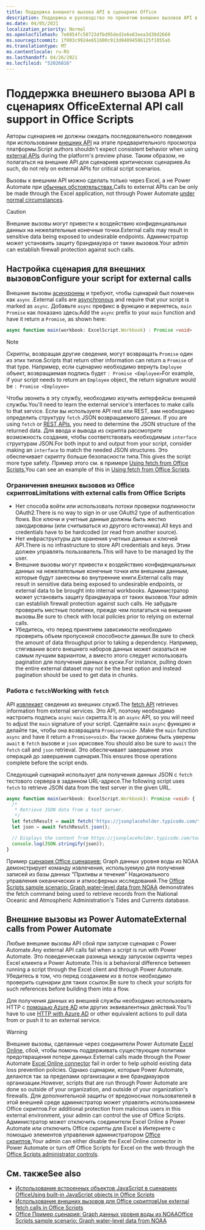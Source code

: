 ```yaml
---
title: Поддержка внешнего вызова API в сценариях Office
description: Поддержка и руководство по принятию внешних вызовов API в Office скрипта.
ms.date: 04/05/2021
localization_priority: Normal
ms.openlocfilehash: 7e6054fc50723dfbd95ded2e6e83eea3d38d2660
ms.sourcegitcommit: 1f003c9924e651600c913d84094506125f1055ab
ms.translationtype: MT
ms.contentlocale: ru-RU
ms.lasthandoff: 04/26/2021
ms.locfileid: "52026816"
---
```

# <a name="external-api-call-support-in-office-scripts"></a><span data-ttu-id="2869d-103">Поддержка внешнего вызова API в сценариях Office</span><span class="sxs-lookup"><span data-stu-id="2869d-103">External API call support in Office Scripts</span></span>

<span data-ttu-id="2869d-104">Авторы сценариев не должны ожидать последовательного поведения при использовании [внешних API](https://developer.mozilla.org/docs/Web/API) на этапе предварительного просмотра платформы.</span><span class="sxs-lookup"><span data-stu-id="2869d-104">Script authors shouldn't expect consistent behavior when using [external APIs](https://developer.mozilla.org/docs/Web/API) during the platform's preview phase.</span></span> <span data-ttu-id="2869d-105">Таким образом, не полагаться на внешние API для сценариев критических сценариев.</span><span class="sxs-lookup"><span data-stu-id="2869d-105">As such, do not rely on external APIs for critical script scenarios.</span></span>

<span data-ttu-id="2869d-106">Вызовы к внешним API можно сделать только через Excel, а не Power Automate при [обычных обстоятельствах.](#external-calls-from-power-automate)</span><span class="sxs-lookup"><span data-stu-id="2869d-106">Calls to external APIs can be only be made through the Excel application, not through Power Automate [under normal circumstances](#external-calls-from-power-automate).</span></span>

> [!CAUTION]
> <span data-ttu-id="2869d-107">Внешние вызовы могут привести к воздействию конфиденциальных данных на нежелательные конечные точки.</span><span class="sxs-lookup"><span data-stu-id="2869d-107">External calls may result in sensitive data being exposed to undesirable endpoints.</span></span> <span data-ttu-id="2869d-108">Администратор может установить защиту брандмауэра от таких вызовов.</span><span class="sxs-lookup"><span data-stu-id="2869d-108">Your admin can establish firewall protection against such calls.</span></span>

## <a name="configure-your-script-for-external-calls"></a><span data-ttu-id="2869d-109">Настройка сценария для внешних вызовов</span><span class="sxs-lookup"><span data-stu-id="2869d-109">Configure your script for external calls</span></span>

<span data-ttu-id="2869d-110">Внешние вызовы [асинхронны](https://developer.mozilla.org/docs/Learn/JavaScript/Asynchronous/Async_await) и требуют, чтобы сценарий был помечен как `async` .</span><span class="sxs-lookup"><span data-stu-id="2869d-110">External calls are [asynchronous](https://developer.mozilla.org/docs/Learn/JavaScript/Asynchronous/Async_await) and require that your script is marked as `async`.</span></span> <span data-ttu-id="2869d-111">Добавьте `async` префикс в функцию и вернетесь, `main` `Promise` как показано здесь:</span><span class="sxs-lookup"><span data-stu-id="2869d-111">Add the `async` prefix to your `main` function and have it return a `Promise`, as shown here:</span></span>

```typescript
async function main(workbook: ExcelScript.Workbook) : Promise <void>
```

> [!NOTE]
> <span data-ttu-id="2869d-112">Скрипты, возвращая другие сведения, могут возвращать `Promise` один из этих типов.</span><span class="sxs-lookup"><span data-stu-id="2869d-112">Scripts that return other information can return a `Promise` of that type.</span></span> <span data-ttu-id="2869d-113">Например, если сценарию необходимо вернуть `Employee` объект, возвращаемая подпись будет `: Promise <Employee>`</span><span class="sxs-lookup"><span data-stu-id="2869d-113">For example, if your script needs to return an `Employee` object, the return signature would be `: Promise <Employee>`</span></span>

<span data-ttu-id="2869d-114">Чтобы звонить в эту службу, необходимо изучить интерфейсы внешней службы.</span><span class="sxs-lookup"><span data-stu-id="2869d-114">You'll need to learn the external service's interfaces to make calls to that service.</span></span> <span data-ttu-id="2869d-115">Если вы используете API rest или REST, вам необходимо определить структуру `fetch` JSON возвращаемого данных. [](https://wikipedia.org/wiki/Representational_state_transfer)</span><span class="sxs-lookup"><span data-stu-id="2869d-115">If you are using `fetch` or [REST APIs](https://wikipedia.org/wiki/Representational_state_transfer), you need to determine the JSON structure of the returned data.</span></span> <span data-ttu-id="2869d-116">Для ввода и вывода из скрипта рассмотрите возможность создания, чтобы соответствовать необходимым `interface` структурам JSON.</span><span class="sxs-lookup"><span data-stu-id="2869d-116">For both input to and output from your script, consider making an `interface` to match the needed JSON structures.</span></span> <span data-ttu-id="2869d-117">Это обеспечивает скрипту больше безопасности типа.</span><span class="sxs-lookup"><span data-stu-id="2869d-117">This gives the script more type safety.</span></span> <span data-ttu-id="2869d-118">Пример этого см. в примере [Using fetch from Office Scripts.](../resources/samples/external-fetch-calls.md)</span><span class="sxs-lookup"><span data-stu-id="2869d-118">You can see an example of this in [Using fetch from Office Scripts](../resources/samples/external-fetch-calls.md).</span></span>

### <a name="limitations-with-external-calls-from-office-scripts"></a><span data-ttu-id="2869d-119">Ограничения внешних вызовов из Office скриптов</span><span class="sxs-lookup"><span data-stu-id="2869d-119">Limitations with external calls from Office Scripts</span></span>

* <span data-ttu-id="2869d-120">Нет способа войти или использовать потоки проверки подлинности OAuth2.</span><span class="sxs-lookup"><span data-stu-id="2869d-120">There is no way to sign in or use OAuth2 type of authentication flows.</span></span> <span data-ttu-id="2869d-121">Все ключи и учетные данные должны быть жестко закодированы (или считываться из другого источника).</span><span class="sxs-lookup"><span data-stu-id="2869d-121">All keys and credentials have to be hardcoded (or read from another source).</span></span>
* <span data-ttu-id="2869d-122">Нет инфраструктуры для хранения учетных данных и ключей API.</span><span class="sxs-lookup"><span data-stu-id="2869d-122">There is no infrastructure to store API credentials and keys.</span></span> <span data-ttu-id="2869d-123">Этим должен управлять пользователь.</span><span class="sxs-lookup"><span data-stu-id="2869d-123">This will have to be managed by the user.</span></span>
* <span data-ttu-id="2869d-124">Внешние вызовы могут привести к воздействию конфиденциальных данных на нежелательные конечные точки или внешним данным, которые будут занесены во внутренние книги.</span><span class="sxs-lookup"><span data-stu-id="2869d-124">External calls may result in sensitive data being exposed to undesirable endpoints, or external data to be brought into internal workbooks.</span></span> <span data-ttu-id="2869d-125">Администратор может установить защиту брандмауэра от таких вызовов.</span><span class="sxs-lookup"><span data-stu-id="2869d-125">Your admin can establish firewall protection against such calls.</span></span> <span data-ttu-id="2869d-126">Не забудьте проверить местные политики, прежде чем полагаться на внешние вызовы.</span><span class="sxs-lookup"><span data-stu-id="2869d-126">Be sure to check with local policies prior to relying on external calls.</span></span>
* <span data-ttu-id="2869d-127">Убедитесь, что перед принятием зависимости необходимо проверить объем пропускной способности данных.</span><span class="sxs-lookup"><span data-stu-id="2869d-127">Be sure to check the amount of data throughput prior to taking a dependency.</span></span> <span data-ttu-id="2869d-128">Например, стягивание всего внешнего наборов данных может оказаться не самым лучшим вариантом, а вместо этого следует использовать pagination для получения данных в куски.</span><span class="sxs-lookup"><span data-stu-id="2869d-128">For instance, pulling down the entire external dataset may not be the best option and instead pagination should be used to get data in chunks.</span></span>

### <a name="working-with-fetch"></a><span data-ttu-id="2869d-129">Работа с `fetch`</span><span class="sxs-lookup"><span data-stu-id="2869d-129">Working with `fetch`</span></span>

<span data-ttu-id="2869d-130">API [извлекает](https://developer.mozilla.org/docs/Web/API/Fetch_API) сведения из внешних служб.</span><span class="sxs-lookup"><span data-stu-id="2869d-130">The [fetch API](https://developer.mozilla.org/docs/Web/API/Fetch_API) retrieves information from external services.</span></span> <span data-ttu-id="2869d-131">Это API, поэтому необходимо настроить подпись `async` `main` скрипта.</span><span class="sxs-lookup"><span data-stu-id="2869d-131">It is an `async` API, so you will need to adjust the `main` signature of your script.</span></span> <span data-ttu-id="2869d-132">Сделайте `main` `async` функцию и делайте так, чтобы она возвращала `Promise<void>` .</span><span class="sxs-lookup"><span data-stu-id="2869d-132">Make the `main` function `async` and have it return a `Promise<void>`.</span></span> <span data-ttu-id="2869d-133">Вы также должны быть уверены `await` в `fetch` вызове и `json` ирисовке.</span><span class="sxs-lookup"><span data-stu-id="2869d-133">You should also be sure to `await` the `fetch` call and `json` retrieval.</span></span> <span data-ttu-id="2869d-134">Это обеспечивает завершение этих операций до завершения сценария.</span><span class="sxs-lookup"><span data-stu-id="2869d-134">This ensures those operations complete before the script ends.</span></span>

<span data-ttu-id="2869d-135">Следующий сценарий использует для получения данных JSON с `fetch` тестового сервера в заданном URL-адресе.</span><span class="sxs-lookup"><span data-stu-id="2869d-135">The following script uses `fetch` to retrieve JSON data from the test server in the given URL.</span></span>

```TypeScript
async function main(workbook: ExcelScript.Workbook): Promise <void> {
  /* 
   * Retrieve JSON data from a test server.
   */
  let fetchResult = await fetch('https://jsonplaceholder.typicode.com/todos/1');
  let json = await fetchResult.json();

  // Displays the content from https://jsonplaceholder.typicode.com/todos/1
  console.log(JSON.stringify(json));
}
```

<span data-ttu-id="2869d-136">Пример [сценария Office сценариев:](../resources/scenarios/noaa-data-fetch.md) Graph данных уровня воды из NOAA демонстрирует команду извлечения, используемую для получения записей из базы данных "Приливы и течения" Национального управления океанических и атмосферных исследований.</span><span class="sxs-lookup"><span data-stu-id="2869d-136">The [Office Scripts sample scenario: Graph water-level data from NOAA](../resources/scenarios/noaa-data-fetch.md) demonstrates the fetch command being used to retrieve records from the National Oceanic and Atmospheric Administration's Tides and Currents database.</span></span>

## <a name="external-calls-from-power-automate"></a><span data-ttu-id="2869d-137">Внешние вызовы из Power Automate</span><span class="sxs-lookup"><span data-stu-id="2869d-137">External calls from Power Automate</span></span>

<span data-ttu-id="2869d-138">Любые внешние вызовы API сбой при запуске сценария с Power Automate.</span><span class="sxs-lookup"><span data-stu-id="2869d-138">Any external API calls fail when a script is run with Power Automate.</span></span> <span data-ttu-id="2869d-139">Это поведенческая разница между запуском скрипта через Excel клиента и Power Automate.</span><span class="sxs-lookup"><span data-stu-id="2869d-139">This is a behavioral difference between running a script through the Excel client and through Power Automate.</span></span> <span data-ttu-id="2869d-140">Убедитесь в том, что перед созданием их в поток необходимо проверить сценарии для таких ссылок.</span><span class="sxs-lookup"><span data-stu-id="2869d-140">Be sure to check your scripts for such references before building them into a flow.</span></span>

<span data-ttu-id="2869d-141">Для получения данных из внешней службы необходимо использовать HTTP с [помощью Azure AD](/connectors/webcontents/) или других эквивалентных действий.</span><span class="sxs-lookup"><span data-stu-id="2869d-141">You'll have to use [HTTP with Azure AD](/connectors/webcontents/) or other equivalent actions to pull data from or push it to an external service.</span></span>

> [!WARNING]
> <span data-ttu-id="2869d-142">Внешние вызовы, сделанные через соединители Power Automate [Excel Online,](/connectors/excelonlinebusiness) сбой, чтобы помочь поддерживать существующие политики предотвращения потери данных.</span><span class="sxs-lookup"><span data-stu-id="2869d-142">External calls made through the Power Automate [Excel Online connector](/connectors/excelonlinebusiness) fail in order to help uphold existing data loss prevention policies.</span></span> <span data-ttu-id="2869d-143">Однако сценарии, которые Power Automate, делаются так за пределами организации и вне брандмауэров организации.</span><span class="sxs-lookup"><span data-stu-id="2869d-143">However, scripts that are run through Power Automate are done so outside of your organization, and outside of your organization's firewalls.</span></span> <span data-ttu-id="2869d-144">Для дополнительной защиты от вредоносных пользователей в этой внешней среде администратор может управлять использованием Office скриптов.</span><span class="sxs-lookup"><span data-stu-id="2869d-144">For additional protection from malicious users in this external environment, your admin can control the use of Office Scripts.</span></span> <span data-ttu-id="2869d-145">Администратор может отключить соединители Excel Online в Power Automate или отключить Office скрипты для Excel в Интернете с помощью элементов управления администратором [Office скриптов.](/microsoft-365/admin/manage/manage-office-scripts-settings)</span><span class="sxs-lookup"><span data-stu-id="2869d-145">Your admin can either disable the Excel Online connector in Power Automate or turn off Office Scripts for Excel on the web through the [Office Scripts administrator controls](/microsoft-365/admin/manage/manage-office-scripts-settings).</span></span>

## <a name="see-also"></a><span data-ttu-id="2869d-146">См. также</span><span class="sxs-lookup"><span data-stu-id="2869d-146">See also</span></span>

* [<span data-ttu-id="2869d-147">Использование встроенных объектов JavaScript в сценариях Office</span><span class="sxs-lookup"><span data-stu-id="2869d-147">Using built-in JavaScript objects in Office Scripts</span></span>](javascript-objects.md)
* [<span data-ttu-id="2869d-148">Использование внешних вызовов для Office скриптов</span><span class="sxs-lookup"><span data-stu-id="2869d-148">Use external fetch calls in Office Scripts</span></span>](../resources/samples/external-fetch-calls.md)
* [<span data-ttu-id="2869d-149">Office Пример сценария: Graph данных уровня воды из NOAA</span><span class="sxs-lookup"><span data-stu-id="2869d-149">Office Scripts sample scenario: Graph water-level data from NOAA</span></span>](../resources/scenarios/noaa-data-fetch.md)

